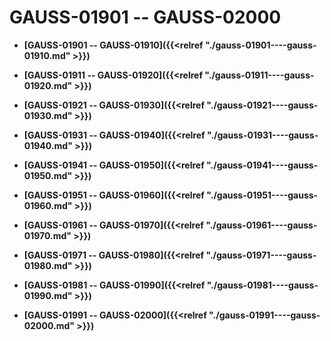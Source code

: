 # GAUSS-01901 -- GAUSS-02000<a name="ZH-CN_TOPIC_0302073341"></a>

-   **[GAUSS-01901 -- GAUSS-01910]({{<relref "./gauss-01901----gauss-01910.md" >}})**  

-   **[GAUSS-01911 -- GAUSS-01920]({{<relref "./gauss-01911----gauss-01920.md" >}})**  

-   **[GAUSS-01921 -- GAUSS-01930]({{<relref "./gauss-01921----gauss-01930.md" >}})**  

-   **[GAUSS-01931 -- GAUSS-01940]({{<relref "./gauss-01931----gauss-01940.md" >}})**  

-   **[GAUSS-01941 -- GAUSS-01950]({{<relref "./gauss-01941----gauss-01950.md" >}})**  

-   **[GAUSS-01951 -- GAUSS-01960]({{<relref "./gauss-01951----gauss-01960.md" >}})**  

-   **[GAUSS-01961 -- GAUSS-01970]({{<relref "./gauss-01961----gauss-01970.md" >}})**  

-   **[GAUSS-01971 -- GAUSS-01980]({{<relref "./gauss-01971----gauss-01980.md" >}})**  

-   **[GAUSS-01981 -- GAUSS-01990]({{<relref "./gauss-01981----gauss-01990.md" >}})**  

-   **[GAUSS-01991 -- GAUSS-02000]({{<relref "./gauss-01991----gauss-02000.md" >}})**  


